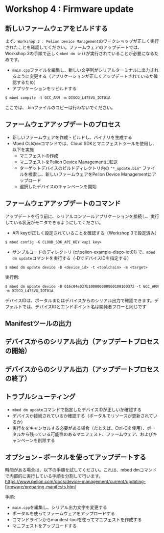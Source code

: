 # Workshop 4 : Firmware update
<!---
## Why is the hands-on different?
* No multi device campaign. Everyone update their own single device.
* *Not preceded by Factory Provisioning with FCU, use mbed dm init to generate
VendorID, ClassID, firmware integrity certificate.
* No Mbed Cloud Portal GUI, use API with Mbed Cloud API key to directly talk to Mbed
Cloud API Gateway using mbed dm update command.
* Hands-on workshop only. Do not generate a private key with no hardware protection on a computer and directly connect it to the internet - especially if that private key can sign your manifests and all your devices in the field with the certificate with the corresponding private key will trust whatever it signs.
--->
## 新しいファームウェアをビルドする

まず、`Workshop 3 : Pelion Device Management`のワークショップが正しく実行されたことを確認してください。ファームウェアのアップデートでは、Workshop 3の手順で正しく`mbed dm init`が実行されていることが必要になるためです。

* `main.cpp`ファイルを編集し、新しい文字列がシリアルターミナルに出力されるように変更する（アプリケーションが正しくアップデートされているか確認するため）
* アプリケーションをリビルドする
```shell
$ mbed compile -t GCC_ARM -m DISCO_L475VG_IOT01A
```
ここでは、.binファイルのコピーは行わないでください。

## ファームウェアアップデートのプロセス

* 新しいファームウェアを作成・ビルドし、バイナリを生成する
* Mbed CLIの`dm`コマンドでは、Cloud SDKとマニフェストツールを使用し、以下を実施
  * マニフェストの作成
  * マニフェストをPelion Device Managementに転送
  * ターゲットデバイスのビルドディレクトリ内の `"*_update.bin"` ファイルを検索し、新しいファームウェアをPelion Device Managementにアップロード
  * 選択したデバイスのキャンペーンを開始

## ファームウェアアップデートのコマンド
アップデートを行う前に、シリアルコンソールアプリケーションを接続し、実行している状況がモニタできるようにしてください。

* API keyが正しく設定されていることを確認する（Workshop 3で設定済み）
```shell
$ mbed config -G CLOUD_SDK_API_KEY <api key>
```
* サンプルコードのディレクトリ (c:\pelion-example-disco-iot01) で、`mbed dm update`コマンドを実行する（-DでデバイスIDを指定する）
```shell
$ mbed dm update device -D <device_id> -t <toolchain> -m <target>
```
実行例:
```shell
$ mbed dm update device -D 016c04e037b100000000000100100372 -t GCC_ARM -m DISCO_L475VG_IOT01A
```
デバイスIDは、ポータルまたはデバイスからのシリアル出力で確認できます。デフォルトでは、デバイスIDとエンドポイント名は開発者フローと同じです

## Manifestツールの出力

## デバイスからのシリアル出力（アップデートプロセスの開始）
## デバイスからのシリアル出力（アップデートプロセスの終了）

## トラブルシューティング

* `mbed dm update`コマンドで指定したデバイスIDが正しいか確認する
* デバイスか接続されているか確認する（ポータルでリソースが更新されているか）
* 実行ををキャンセルする必要がある場合（たとえば、Ctrl-Cを使用）、ポータルから残っている可能性のあるマニフェスト、ファームウェア、およびキャンペーンを削除する

## オプション – ポータルを使ってアップデートする

時間がある場合は、以下の手順を試してください。これは、mbed dmコマンドで内部的に実行している手順を分割して行います。  
https://www.pelion.com/docs/device-management/current/updating-firmware/preparing-manifests.html

手順:
* `main.cpp`を編集し、シリアル出力文字を変更する
* ポータルを使ってファームウェアをアップロードする
* コマンドラインからmanifest-toolを使ってマニフェストを作成する
* マニフェストをアップロードする
